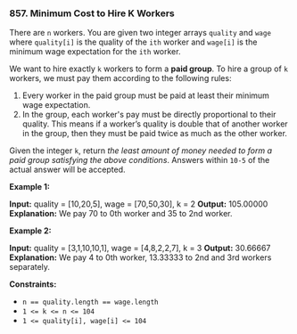 ### 857\. Minimum Cost to Hire K Workers

There are `n` workers. You are given two integer arrays `quality` and `wage` where `quality[i]` is the quality of the `ith` worker and `wage[i]` is the minimum wage expectation for the `ith` worker.

We want to hire exactly `k` workers to form a **paid group**. To hire a group of `k` workers, we must pay them according to the following rules:

1.  Every worker in the paid group must be paid at least their minimum wage expectation.
2.  In the group, each worker's pay must be directly proportional to their quality. This means if a worker’s quality is double that of another worker in the group, then they must be paid twice as much as the other worker.

Given the integer `k`, return _the least amount of money needed to form a paid group satisfying the above conditions_. Answers within `10-5` of the actual answer will be accepted.

**Example 1:**

**Input:** quality = \[10,20,5\], wage = \[70,50,30\], k = 2
**Output:** 105.00000
**Explanation:** We pay 70 to 0th worker and 35 to 2nd worker.

**Example 2:**

**Input:** quality = \[3,1,10,10,1\], wage = \[4,8,2,2,7\], k = 3
**Output:** 30.66667
**Explanation:** We pay 4 to 0th worker, 13.33333 to 2nd and 3rd workers separately.

**Constraints:**

*   `n == quality.length == wage.length`
*   `1 <= k <= n <= 104`
*   `1 <= quality[i], wage[i] <= 104`
